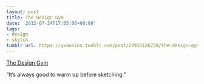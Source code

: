 ```yaml
---
layout: post
title: The Design Gym
date: '2012-07-24T17:05:06+00:00'
tags:
- design
- sketch
tumblr_url: https://yvonniks.tumblr.com/post/27931126758/the-design-gym
---
```

[The Design Gym](http://designgym.com/)  

“It’s always good to warm up before sketching.”
